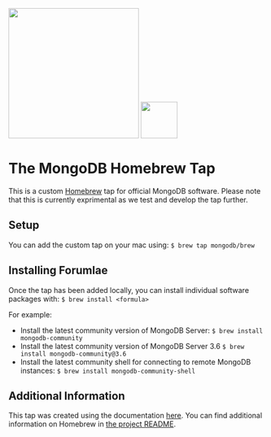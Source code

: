 <img src="https://webassets.mongodb.com/_com_assets/cms/mongodb-logo-rgb-j6w271g1xn.jpg" width="256"> <img src="https://brew.sh/assets/img/homebrew-256x256.png" height="72">

# The MongoDB Homebrew Tap

This is a custom [Homebrew](https://brew.sh) tap for official MongoDB software.
Please note that this is currently exprimental as we test and develop the tap further.


## Setup
You can add the custom tap on your mac using: `$ brew tap mongodb/brew`


## Installing Forumlae 
Once the tap has been added locally, you can install individual software packages with: 
`$ brew install <formula>`

For example:
* Install the latest community version of MongoDB Server: `$ brew install mongodb-community`
* Install the latest community version of MongoDB Server 3.6 `$ brew install mongodb-community@3.6`
* Install the latest community shell for connecting to remote MongoDB instances: `$ brew install mongodb-community-shell`


## Additional Information
This tap was created using the documentation [here](https://github.com/Homebrew/brew/blob/master/docs/How-to-Create-and-Maintain-a-Tap.md).
You can find additional information on Homebrew in [the project README](https://github.com/Homebrew/brew#homebrew).
